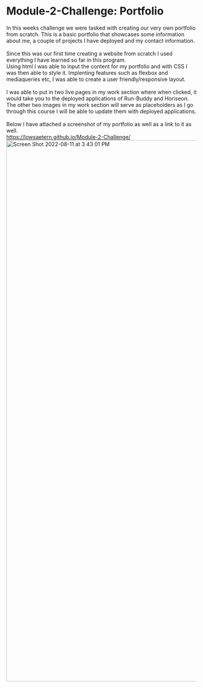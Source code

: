 # Module-2-Challenge: Portfolio
In this weeks challenge we were tasked with creating our very own portfolio from scratch. This is a basic portfolio that showcases some information about me, a couple of projects I have deployed and my contact information.
<br>
<br>
Since this was our first time creating a website from scratch I used everything I have learned so far in this program.
<br>
Using html I was able to input the content for my portfolio and with CSS I was then able to style it. Implenting features such as flexbox and mediaqueries etc, I was able to create a user friendly/responsive layout.
<br>
<br>
I was able to put in two live pages in my work section where when clicked, it would take you to the deployed applications of Run-Buddy and Horiseon. The other two images in my work section will serve as placeholders as I go through this course I will be able to update them with deployed applications.
<br>
<br>
Below I have attached a screenshot of my portfolio as well as a link to it as well.
<br>
https://lowsaetern.github.io/Module-2-Challenge/
<img width="1434" alt="Screen Shot 2022-08-11 at 3 43 01 PM" src="https://user-images.githubusercontent.com/107945716/184247636-9d7cb9fe-5af1-401a-86cc-4c7bc0ed5017.png">
